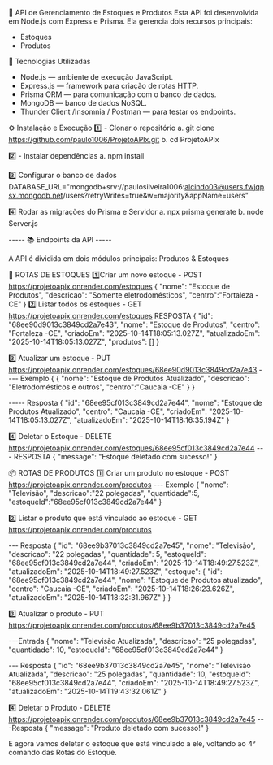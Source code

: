 🏪 API de Gerenciamento de Estoques e Produtos
Esta API foi desenvolvida em Node.js com Express e Prisma.
Ela gerencia dois recursos principais:

- Estoques
- Produtos

🚀 Tecnologias Utilizadas

- Node.js — ambiente de execução JavaScript.
- Express.js — framework para criação de rotas HTTP.
- Prisma ORM — para comunicação com o banco de dados.
- MongoDB — banco de dados NoSQL.
- Thunder Client /Insomnia / Postman — para testar os endpoints.

⚙️ Instalação e Execução
1️⃣ - Clonar o repositório
a. git clone https://github.com/paulo1006/ProjetoAPIx.git
b. cd ProjetoAPIx

2️⃣ - Instalar dependências
a. npm install

3️⃣ Configurar o banco de dados
DATABASE_URL="mongodb+srv://paulosilveira1006:alcindo03@users.fwjqpsx.mongodb.net/users?retryWrites=true&w=majority&appName=users"

4️⃣ Rodar as migrações do Prisma e Servidor
a. npx prisma generate
b. node Server.js



----- 📚 Endpoints da API -----

A API é dividida em dois módulos principais:  Produtos & Estoques

🧩 ROTAS DE ESTOQUES
1️⃣Criar um novo estoque -  POST https://projetoapix.onrender.com/estoques
  {
    "nome": "Estoque de Produtos",
    "descricao": "Somente eletrodomésticos",
    "centro":"Fortaleza -CE"
  }
2️⃣ Listar todos os estoques - GET https://projetoapix.onrender.com/estoques
  RESPOSTA
 {
    "id": "68ee90d9013c3849cd2a7e43",
    "nome": "Estoque de Produtos",
    "centro": "Fortaleza -CE",
    "criadoEm": "2025-10-14T18:05:13.027Z",
    "atualizadoEm": "2025-10-14T18:05:13.027Z",
    "produtos": []
  }


3️⃣ Atualizar um estoque - PUT https://projetoapix.onrender.com/estoques/68ee90d9013c3849cd2a7e43
---- Exemplo
{
   {
    "nome": "Estoque de Produtos Atualizado",
    "descricao": "Eletrodomésticos e outros",
    "centro":"Caucaia -CE"
  }
}

----- Resposta
{
  "id": "68ee95cf013c3849cd2a7e44",
  "nome": "Estoque de Produtos Atualizado",
  "centro": "Caucaia -CE",
  "criadoEm": "2025-10-14T18:05:13.027Z",
  "atualizadoEm": "2025-10-14T18:16:35.194Z"
}


4️⃣ Deletar o Estoque - DELETE https://projetoapix.onrender.com/estoques/68ee95cf013c3849cd2a7e44
--- RESPOSTA
{
  "message": "Estoque deletado com sucesso!"
}



📦 ROTAS DE PRODUTOS
1️⃣ Criar um produto no estoque - POST https://projetoapix.onrender.com/produtos
--- Exemplo
{
  "nome": "Televisão",
  "descricao":"22 polegadas",
  "quantidade":5,
  "estoqueId":"68ee95cf013c3849cd2a7e44"
}

2️⃣ Listar o produto que está vinculado ao estoque - GET https://projetoapix.onrender.com/produtos

--- Resposta
  {
    "id": "68ee9b37013c3849cd2a7e45",
    "nome": "Televisão",
    "descricao": "22 polegadas",
    "quantidade": 5,
    "estoqueId": "68ee95cf013c3849cd2a7e44",
    "criadoEm": "2025-10-14T18:49:27.523Z",
    "atualizadoEm": "2025-10-14T18:49:27.523Z",
    "estoque": {
      "id": "68ee95cf013c3849cd2a7e44",
      "nome": "Estoque de Produtos atualizado",
      "centro": "Caucaia -CE",
      "criadoEm": "2025-10-14T18:26:23.626Z",
      "atualizadoEm": "2025-10-14T18:32:31.967Z"
    }
  }

3️⃣ Atualizar o produto - PUT https://projetoapix.onrender.com/produtos/68ee9b37013c3849cd2a7e45


---Entrada 
{
    "nome":  "Televisão Atualizada",
    "descricao": "25 polegadas",
    "quantidade": 10,
    "estoqueId": "68ee95cf013c3849cd2a7e44"
}

--- Resposta
{
  "id": "68ee9b37013c3849cd2a7e45",
  "nome": "Televisão Atualizada",
  "descricao": "25 polegadas",
  "quantidade": 10,
  "estoqueId": "68ee95cf013c3849cd2a7e44",
  "criadoEm": "2025-10-14T18:49:27.523Z",
  "atualizadoEm": "2025-10-14T19:43:32.061Z"
}

4️⃣ Deletar o Produto - DELETE https://projetoapix.onrender.com/produtos/68ee9b37013c3849cd2a7e45
---Resposta
{
  "message": "Produto deletado com sucesso!"
}

E agora vamos deletar o estoque que está vinculado a ele, voltando ao 4° comando das Rotas do Estoque.
